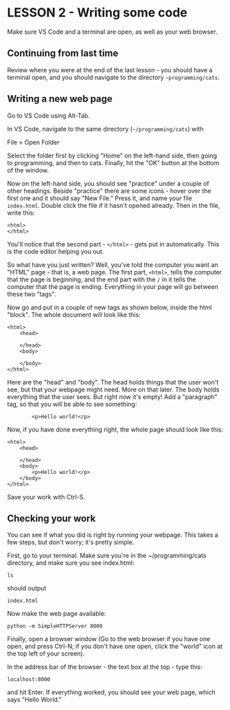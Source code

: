 # LESSON 2 - Writing some code

Make sure VS Code and a terminal are open, as well as your web browser.

## Continuing from last time
Review where you were at the end of the last lesson - you should have a terminal open, and you should navigate to the directory `~programming/cats`.

## Writing a new web page
Go to VS Code using Alt-Tab.  

In VS Code, navigate to the same directory (`~/programming/cats`) with

File > Open Folder

Select the folder first by clicking "Home" on the left-hand side, then going to programming, and then to cats.  Finally, hit the "OK" button at the bottom of the window.

Now on the left-hand side, you should see "practice" under a couple of other headings.  Beside "practice" there are some icons - hover over the first one and it should say "New File."  Press it, and name your file `index.html`.  Double click the file if it hasn't opened already.  Then in the file, write this:

```
<html>
</html>
```

You'll notice that the second part - `</html>` - gets put in automatically.  This is the code editor helping you out.

So what have you just written?  Well, you've told the computer you want an "HTML" page - that is, a web page.  The first part, `<html>`, tells the computer that the page is beginning, and the end part with the `/` in it tells the computer that the page is ending.  Everything in your page will go between these two "tags".

Now go and put in a couple of new tags as shown below, inside the html "block".  The whole document will look like this:

```
<html>
    <head>

    </head>
    <body>

    </body>
</html>
```

Here are the "head" and "body".  The head holds things that the user won't see, but that your webpage might need.  More on that later.  The body holds everything that the user sees.  But right now it's empty!  Add a "paragraph" tag, so that you will be able to see something:

```
        <p>Hello world!</p>
```

Now, if you have done everything right, the whole page should look like this:

```
<html>
    <head>

    </head>
    <body>
        <p>Hello world!</p>
    </body>
</html>
```

Save your work with Ctrl-S.

## Checking your work
You can see if what you did is right by running your webpage.  This takes a few steps, but don't worry; it's pretty simple.

First, go to your terminal.  Make sure you're in the ~/programming/cats directory, and make sure you see index.html:

`ls`

should output

`index.html`

Now make the web page available:

`python -m SimpleHTTPServer 8000`

Finally, open a browser window (Go to the web browser if you have one open, and press Ctrl-N; if you don't have one open, click the "world" icon at the top left of your screen).

In the address bar of the browser - the text box at the top - type this:

`localhost:8000`

and hit Enter.  If everything worked, you should see your web page, which says "Hello World."

